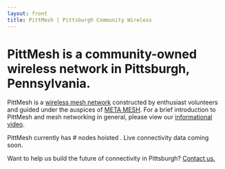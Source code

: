 ```yaml
---
layout: front
title: PittMesh | Pittsburgh Community Wireless
---
```

# PittMesh is a community-owned wireless network in Pittsburgh, Pennsylvania.

PittMesh is a [wireless mesh network](https://en.wikipedia.org/wiki/Wireless_mesh_network)
constructed by enthusiast volunteers and
guided under the auspices of [META MESH](http://www.metamesh.org). For a brief
introduction to PittMesh and mesh networking in general, please view our
[informational video](https://www.youtube.com/watch?v=OvAT7DTspaM).

PittMesh currently has <span id="live">#</span> nodes hoisted<span id="planned"> </span>. Live connectivity data coming soon.

Want to help us build the future of connectivity in Pittsburgh?
[Contact us.](http://www.metamesh.org/contact.html)
